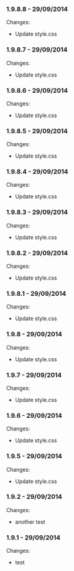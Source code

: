 

### 1.9.8.8 - 29/09/2014

 Changes: 


 * Update style.css


### 1.9.8.7 - 29/09/2014

 Changes: 


 * Update style.css


### 1.9.8.6 - 29/09/2014

 Changes: 


 * Update style.css


### 1.9.8.5 - 29/09/2014

 Changes: 


 * Update style.css


### 1.9.8.4 - 29/09/2014

 Changes: 


 * Update style.css


### 1.9.8.3 - 29/09/2014

 Changes: 


 * Update style.css


### 1.9.8.2 - 29/09/2014

 Changes: 


 * Update style.css


### 1.9.8.1 - 29/09/2014

 Changes: 


 * Update style.css


### 1.9.8 - 29/09/2014

 Changes: 


 * Update style.css


### 1.9.7 - 29/09/2014

 Changes: 


 * Update style.css


### 1.9.6 - 29/09/2014

 Changes: 


 * Update style.css


### 1.9.5 - 29/09/2014

 Changes: 


 * Update style.css


### 1.9.2 - 29/09/2014

 Changes: 


 * another test


### 1.9.1 - 29/09/2014

 Changes: 


 * test

